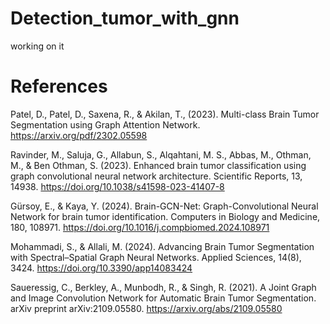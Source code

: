 # Detection_tumor_with_gnn

working on it



# References 
Patel, D., Patel, D., Saxena, R., & Akilan, T.,  (2023). Multi-class Brain Tumor Segmentation using Graph Attention Network. https://arxiv.org/pdf/2302.05598

Ravinder, M., Saluja, G., Allabun, S., Alqahtani, M. S., Abbas, M., Othman, M., & Ben Othman, S. (2023). Enhanced brain tumor classification using graph convolutional neural network architecture. Scientific Reports, 13, 14938. https://doi.org/10.1038/s41598-023-41407-8 

Gürsoy, E., & Kaya, Y. (2024). Brain-GCN-Net: Graph-Convolutional Neural Network for brain tumor identification. Computers in Biology and Medicine, 180, 108971. https://doi.org/10.1016/j.compbiomed.2024.108971 

Mohammadi, S., & Allali, M. (2024). Advancing Brain Tumor Segmentation with Spectral–Spatial Graph Neural Networks. Applied Sciences, 14(8), 3424. https://doi.org/10.3390/app14083424 

Saueressig, C., Berkley, A., Munbodh, R., & Singh, R. (2021). A Joint Graph and Image Convolution Network for Automatic Brain Tumor Segmentation. arXiv preprint arXiv:2109.05580. https://arxiv.org/abs/2109.05580
